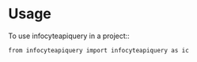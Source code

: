 # Usage

To use infocyteapiquery in a project::

    from infocyteapiquery import infocyteapiquery as ic
